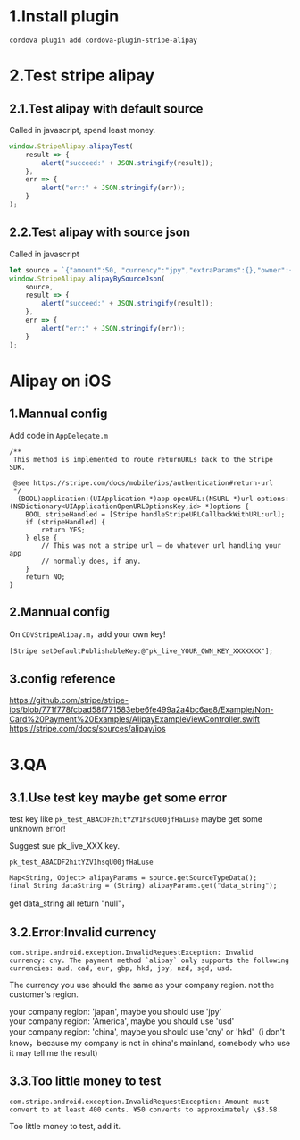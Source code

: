 # 1.Install plugin

```
cordova plugin add cordova-plugin-stripe-alipay
```

# 2.Test stripe alipay

## 2.1.Test alipay with default source

Called in javascript, spend least money.

```JavaScript
window.StripeAlipay.alipayTest(
    result => {
        alert("succeed:" + JSON.stringify(result));
    },
    err => {
        alert("err:" + JSON.stringify(err));
    }
);
```

## 2.2.Test alipay with source json

Called in javascript

```JavaScript
let source = `{"amount":50, "currency":"jpy","extraParams":{},"owner":{"email":"sample@sample.smp","name":"Mr. Sample"},"returnUrl":"mycompany://alipay","type":"alipay","typeRaw":"alipay"}`;
window.StripeAlipay.alipayBySourceJson(
    source,
    result => {
        alert("succeed:" + JSON.stringify(result));
    },
    err => {
        alert("err:" + JSON.stringify(err));
    }
);
```

# Alipay on iOS

## 1.Mannual config
Add code in `AppDelegate.m`
```
/**
 This method is implemented to route returnURLs back to the Stripe SDK.
 
 @see https://stripe.com/docs/mobile/ios/authentication#return-url
 */
- (BOOL)application:(UIApplication *)app openURL:(NSURL *)url options:(NSDictionary<UIApplicationOpenURLOptionsKey,id> *)options {
    BOOL stripeHandled = [Stripe handleStripeURLCallbackWithURL:url];
    if (stripeHandled) {
        return YES;
    } else {
        // This was not a stripe url – do whatever url handling your app
        // normally does, if any.
    }
    return NO;
}
```

## 2.Mannual config
On `CDVStripeAlipay.m`，add your own key!
```
[Stripe setDefaultPublishableKey:@"pk_live_YOUR_OWN_KEY_XXXXXXX"];
```

## 3.config reference

https://github.com/stripe/stripe-ios/blob/771f778fcbad58f771583ebe6fe499a2a4bc6ae8/Example/Non-Card%20Payment%20Examples/AlipayExampleViewController.swift  
https://stripe.com/docs/sources/alipay/ios

# 3.QA

## 3.1.Use test key maybe get some error

test key like `pk_test_ABACDF2hitYZV1hsqU00jfHaLuse` maybe get some unknown error!

Suggest sue pk_live_XXX key.

```
pk_test_ABACDF2hitYZV1hsqU00jfHaLuse

Map<String, Object> alipayParams = source.getSourceTypeData();
final String dataString = (String) alipayParams.get("data_string");
```

get data_string all return "null"，

## 3.2.Error:Invalid currency

```
com.stripe.android.exception.InvalidRequestException: Invalid currency: cny. The payment method `alipay` only supports the following currencies: aud, cad, eur, gbp, hkd, jpy, nzd, sgd, usd.
```

The currency you use should the same as your company region. not the customer's region.

your company region: 'japan', maybe you should use 'jpy'  
your company region: 'America', maybe you should use 'usd'  
your company region: 'china', maybe you should use 'cny' or 'hkd'（i don't know，because my company is not in china's mainland, somebody who use it may tell me the result)

## 3.3.Too little money to test

```
com.stripe.android.exception.InvalidRequestException: Amount must convert to at least 400 cents. ¥50 converts to approximately \$3.58.
```

Too little money to test, add it.

